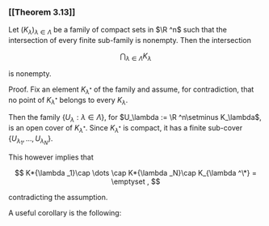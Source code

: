 ### [[Theorem 3.13]]

Let $(K_\lambda )_{\lambda \in \Lambda }$ be a family of compact sets in $\R ^n$ such that the intersection of every finite sub-family is nonempty. Then the intersection

$$ \bigcap _{\lambda \in \Lambda } K_\lambda $$

is nonempty.

Proof. Fix an element $K_{\lambda ^*}$ of the family and assume, for contradiction, that no point of $K_{\lambda ^*}$ belongs to every $K_{\lambda }$.

Then the family $\{U_\lambda : \lambda \in \Lambda \}$, for $U_\lambda := \R ^n\setminus K_\lambda$, is an open cover of $K_{\lambda ^*}$. Since $K_{\lambda ^*}$ is compact, it has a finite sub-cover $\{U_{\lambda _1}, \dots , U_{\lambda _N}\}$.

This however implies that

$$ K*{\lambda _1}\cap \dots \cap K*{\lambda _N}\cap K_{\lambda ^\*} = \emptyset , $$

contradicting the assumption.

A useful corollary is the following:
